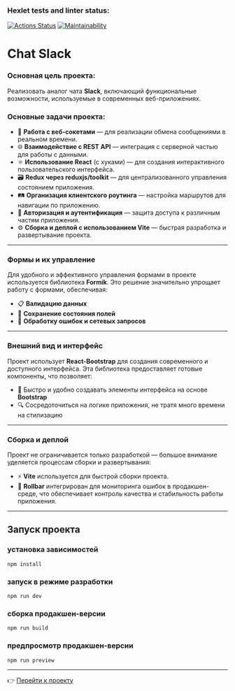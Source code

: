 ### Hexlet tests and linter status:
[![Actions Status](https://github.com/mashaanov/frontend-project-12/actions/workflows/hexlet-check.yml/badge.svg)](https://github.com/mashaanov/frontend-project-12/actions)
[![Maintainability](https://api.codeclimate.com/v1/badges/5fa6373738d2c6ad1cc6/maintainability)](https://codeclimate.com/github/mashaanov/frontend-project-12/maintainability)

# Chat Slack

### Основная цель проекта:
Реализовать аналог чата **Slack**, включающий функциональные возможности, используемые в современных веб-приложениях.

### Основные задачи проекта:
- 💬 **Работа с веб-сокетами** — для реализации обмена сообщениями в реальном времени.
- 🌐 **Взаимодействие с REST API** — интеграция с серверной частью для работы с данными.
- ⚛️ **Использование React** (с хуками) — для создания интерактивного пользовательского интерфейса.
- 🗃️ **Redux через reduxjs/toolkit** — для централизованного управления состоянием приложения.
- 🛤️ **Организация клиентского роутинга** — настройка маршрутов для навигации по приложению.
- 🔐 **Авторизация и аутентификация** — защита доступа к различным частям приложения.
- ⚙️ **Сборка и деплой с использованием Vite** — быстрая разработка и развертывание проекта.

---

### Формы и их управление
Для удобного и эффективного управления формами в проекте используется библиотека **Formik**. Это решение значительно упрощает работу с формами, обеспечивая:
- 📋 **Валидацию данных**
- 🔄 **Сохранение состояния полей**
- 🔔 **Обработку ошибок и сетевых запросов**

---

### Внешний вид и интерфейс
Проект использует **React-Bootstrap** для создания современного и доступного интерфейса. Эта библиотека предоставляет готовые компоненты, что позволяет:
- 🎨 Быстро и удобно создавать элементы интерфейса на основе **Bootstrap**
- 🔍 Сосредоточиться на логике приложения, не тратя много времени на стилизацию

---

### Сборка и деплой
Проект не ограничивается только разработкой — большое внимание уделяется процессам сборки и развертывания:
- ⚡ **Vite** используется для быстрой сборки проекта.
- 🚀 **Rollbar** интегрирован для мониторинга ошибок в продакшен-среде, что обеспечивает контроль качества и стабильность работы приложения.

---

## Запуск проекта

### установка зависимостей

```
npm install
```

### запуск в режиме разработки

```
npm run dev
```

### сборка продакшен-версии

```
npm run build
```

### предпросмотр продакшен-версии

```
npm run preview
```

---

👉 [Перейти к проекту](https://frontend-project-12-38ag.onrender.com)

